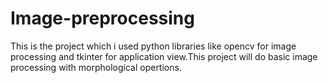 # Image-preprocessing
This is the project which i used python libraries like opencv for image processing and tkinter for application view.This project will do basic image processing with morphological opertions.
